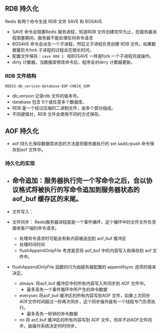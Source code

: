## RDB 持久化
Redis 有两个命令生成 RDB 文件 SAVE 和 BGSAVE.
- SAVE 命令会阻塞Redis 服务进程，知道RDB 文件创建完毕为止，在服务器进程阻塞期间，服务器不能处理任何命令请求
- BGSAVE 命令会派生一个子进程，然后又子进程负责创建 RDB 文件。如果数据量巨大fork 子进程的过程会花很长时间。
- 配置文件保存：`save 900 1 ` 和BGSAVE 一样是fork 一个子进程完成操作。
- dirty 计数器，当数据库修改命令后，程序会对dirry 计数器更新。

### RDB 文件结构
`REDIS-db_version-database-EOF-CHECK_SUM`

- db_version 记录rdb 文件的版本号。
- database 包含 0个或任意多个数据库，
- RDB 是一个经过压缩的二进制文件，由多个部分组成。
- 不同键值对，RDB 文件会使用不同的方式保存。

## AOF 持久化
- aof 持久化保存数据库状态的方法是将服务器执行的 set sadd,rpush 命令保存到aof 文件中。
### 持久化的实现
- 命令追加：服务器执行完一个写命令之后，会以协议格式将被执行的写命令追加到服务器状态的aof_buf 缓存区的末尾。
    - 
- 文件写入：
- 文件同步： Redis服务器进程就是一个事件循环，这个循环中的文件文件负责接收客户端的命令请求。
    - 处理命令请求时可能会有新内容被追加到 aof_buf 缓冲区
    - 处理时间时间
    - flushAppendOnlyFile 考虑是否将 aof_buf 中的内容写入和保存到 aof 文件中。

- flushAppendOnlyFile 函数的行为由服务器配置的 appendfsync 选项的值来决定。
    - always: 将aof_buf 缓冲区中的所有内容写入并同步到 AOF 文件中。
        - 最多丢失一个事件循环中所产生的命令数据
    - everysec 将aof_buf 缓冲区的所有内容写到AOF 文件，如果上次同步AOF文件时间超过一秒再次同步，这个同步操作是有一个线程专门负责执行。
        - 最多丢失一秒钟的命令数据
    - no 将 aof_buf 缓冲区的所有内容写到 AOF 文件，但并不对AOF文件同步。由操作系统决定何时同步。